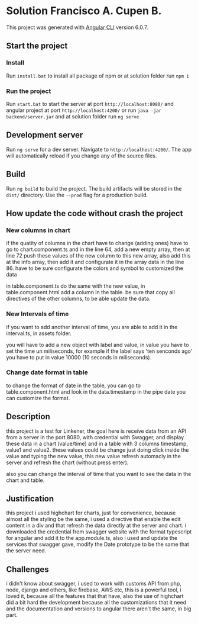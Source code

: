 # Solution Francisco A. Cupen B.

This project was generated with [Angular CLI](https://github.com/angular/angular-cli) version 6.0.7.

## Start the project

### Install

Run `install.bat` to install all package of npm
or
at solution folder run `npm i`

### Run the project
Run `start.bat` to start the server at port `http://localhost:8080/` and angular project at port `http://localhost:4200/`
or
run `java -jar backend/server.jar` and at solution folder run `ng serve` 

## Development server

Run `ng serve` for a dev server. Navigate to `http://localhost:4200/`. The app will automatically reload if you change any of the source files.

## Build

Run `ng build` to build the project. The build artifacts will be stored in the `dist/` directory. Use the `--prod` flag for a production build.


## How update the code without crash the project

### New columns in chart

if the quatity of columns in the chart have to change (adding ones) have to go to chart.component.ts and in the line 64, add a new empty array, then at line  72 push these values of the new column to this new array, also add this at the info array, then add it and configurate it in the array data in the line 86.
have to be sure configurate the colors and symbol to customized the data

in table.component.ts do the same with the new value,
in table.component.html add a column in the table.
be sure that copy all directives of the other columns, to be able update the data.

### New Intervals of time

if you want to add another interval of time, you are able to add it in the interval.ts, in assets folder.

you will have to add a new object with label and value, in value you have to set the time un miliseconds, for example if the label says 'ten senconds ago' you have to put in value 10000 (10 seconds in miliseconds).

### Change date format in table

to change the format of date in the table, you can go to table.component.html and look in the data.timestamp in the pipe date you can customize the format.

## Description

this project is a test for Linkener, the goal here is receive data from an API from a server in the port 8080, with credential with Swagger, and display these data in a chart (value/time) and in a table with 3 columns
timestamp, value1 and value2.
these values could be change just doing click inside the value and typing the new value, this new value refresh automacly in the server and refresh the chart (without press enter).

also you can change the interval of time that you want to see the data in the chart and table.

## Justification

this project i used highchart for charts, just for convenience, because almost all the styling be the same, i used a directive that enable the edit content in a div and that refresh the data directly at the server and chart.
i downloaded the credential from swagger website with the format typescript for angular and add it to the app.module.ts, also i used and update the services that swagger gave, modify the Date prototype to be the same that the server need.

## Challenges

i didn't know about swagger, i used to work with customs API from php, node, django and others, like firebase, AWS etc, this is a powerful tool, i loved it, because all the features that that have,
also the use of highchart  did a bit hard the development because all the customizations that it need and the documentation and versions to angular there aren`t the same, in big part.
